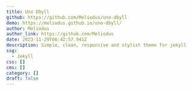 ```yaml
---
title: Uno Dbyll
github: https://github.com/Meliodus/uno-dbyll
demo: https://meliodus.github.io/uno-dbyll/
author: Meliodus
author_link: https://github.com/Meliodus
date: 2023-11-29T06:42:57.941Z
description: Simple, clean, responsive and stylist theme for jekyll
ssg:
  - Jekyll
css: []
cms: []
category: []
draft: false
---
```

